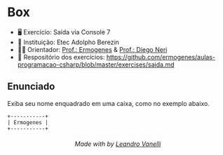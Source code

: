 # Box

* 🖥️ Exercício: Saída via Console 7
* 🏫 Instituição: Etec Adolpho Berezin
* 👨‍🏫 Orientador: <a href="https://github.com/ermogenes">Prof.: Ermogenes</a> & <a href="https://github.com/diegoneri">Prof.: Diego Neri</a>
* 📖 Respositório dos exercícios: https://github.com/ermogenes/aulas-programacao-csharp/blob/master/exercises/saida.md

## Enunciado

Exiba seu nome enquadrado em uma caixa, como no exemplo abaixo.

```
+-----------+
| Ermogenes |
+-----------+
```

<h6 align="center">Made with by <a href="https://github.com/LeoVanelli">Leandro Vanelli</a></h6>
